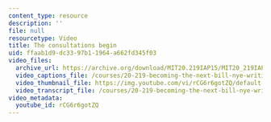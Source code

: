 ```yaml
---
content_type: resource
description: ''
file: null
resourcetype: Video
title: The consultations begin
uid: ffaab1d9-dc33-97b1-1964-a662fd345f03
video_files:
  archive_url: https://archive.org/download/MIT20.219IAP15/MIT20_219IAP15_D02P1_300k.mp4
  video_captions_file: /courses/20-219-becoming-the-next-bill-nye-writing-and-hosting-the-educational-show-january-iap-2015/3b10f83746ef5a149e93e61bdd07b37b_rCG6r6gotZQ.vtt
  video_thumbnail_file: https://img.youtube.com/vi/rCG6r6gotZQ/default.jpg
  video_transcript_file: /courses/20-219-becoming-the-next-bill-nye-writing-and-hosting-the-educational-show-january-iap-2015/de6a7219e4fe264fe4abb23e1ee62d49_rCG6r6gotZQ.pdf
video_metadata:
  youtube_id: rCG6r6gotZQ
---
```

